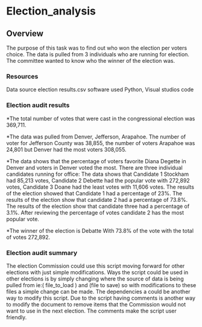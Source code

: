 # Election_analysis

## Overview


The purpose of this task was to find out who won the election per voters choice. The data is pulled from 3 individuals who are running for election. The committee wanted to know who the winner of the election was.

### Resources


Data source election results.csv
software used Python, Visual studios code


### Election audit results
 *The total number of votes that were cast in the congressional election was 369,711.


*The data was pulled from Denver, Jefferson, Arapahoe. The number of voter for Jefferson County was 38,855, the number of voters Arapahoe was 24,801 but Denver had the most voters 308,055.


 *The data shows that the percentage of voters favorite Diana Degette in Denver and voters in Denver voted the most.
There are three individual candidates running for office: The data shows that Candidate 1 Stockham had 85,213 votes, Candidate 2 Debette had the popular vote with 272,892 votes, Candidate 3 Doane had the least votes with 11,606 votes. The results of the election showed that Candidate 1 had a percentage of 23%. The results of the election show that candidate 2 had a percentage of 73.8%. The results of the election show that candidate three had a percentage of 3.1%. After reviewing the percentage of votes candidate 2 has the most popular vote.


*The winner of the election is Debatte With 73.8% of the vote with the total of votes 272,892.

### Election audit summary
The election Commission could use this script moving forward for other elections with just simple modifications. Ways the script could be used in other elections is by simply changing where the source of data is being pulled from ie:( file_to_load ) and (file to save) so with modifications to these files a simple change can be made. The dependencies a could be another way to modify this script. Due to the script having comments is another way to modify the document to remove items that the Commission would not want to use in the next election. The comments make the script user friendly. 

